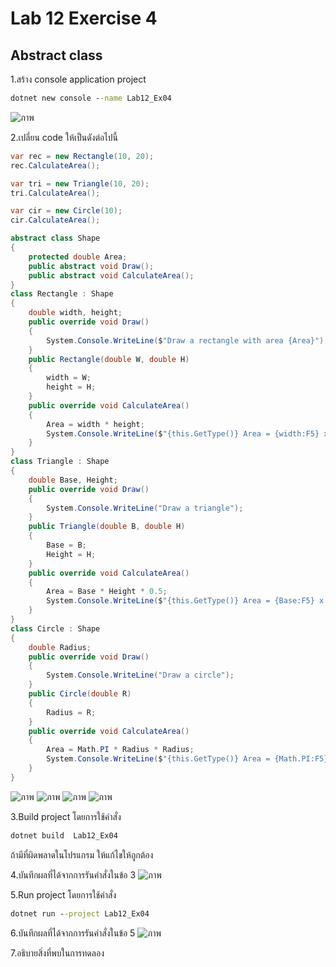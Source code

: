 # Lab 12 Exercise 4

## Abstract class

1.สร้าง console application project

```cmd
dotnet new console --name Lab12_Ex04
```
![ภาพ](https://github.com/AnchisaPhetnoi/03376836-OOP-2566-Lab-12/assets/144197034/40ec53b6-7cd7-480e-ade5-3ae66a941dcd)

2.เปลี่ยน code ให้เป็นดังต่อไปนี้

```cs
var rec = new Rectangle(10, 20);
rec.CalculateArea();

var tri = new Triangle(10, 20);
tri.CalculateArea();

var cir = new Circle(10);
cir.CalculateArea();

abstract class Shape
{
    protected double Area;
    public abstract void Draw();
    public abstract void CalculateArea();
}
class Rectangle : Shape
{
    double width, height;
    public override void Draw()
    {
        System.Console.WriteLine($"Draw a rectangle with area {Area}");
    }
    public Rectangle(double W, double H)
    {
        width = W;
        height = H;
    }
    public override void CalculateArea()
    {
        Area = width * height;
        System.Console.WriteLine($"{this.GetType()} Area = {width:F5} x {height:F5} = {Area:F5} unit(s)");
    }
}
class Triangle : Shape
{
    double Base, Height;
    public override void Draw()
    {
        System.Console.WriteLine("Draw a triangle");
    }
    public Triangle(double B, double H)
    {
        Base = B;
        Height = H;
    }
    public override void CalculateArea()
    {
        Area = Base * Height * 0.5;
        System.Console.WriteLine($"{this.GetType()} Area = {Base:F5} x {Height:F5} x 1/2  = {Area:F5} unit(s)");
    }
}
class Circle : Shape
{
    double Radius;
    public override void Draw()
    {
        System.Console.WriteLine("Draw a circle");
    }
    public Circle(double R)
    {
        Radius = R;
    }
    public override void CalculateArea()
    {
        Area = Math.PI * Radius * Radius;
        System.Console.WriteLine($"{this.GetType()} Area = {Math.PI:F5} x {Radius} ^2  = {Area:F5} unit(s)");
    }
}
```
![ภาพ](https://github.com/AnchisaPhetnoi/03376836-OOP-2566-Lab-12/assets/144197034/492235fc-2813-452e-a040-20e1bf78e1cb)
![ภาพ](https://github.com/AnchisaPhetnoi/03376836-OOP-2566-Lab-12/assets/144197034/d00070a9-bb5e-4a5c-9db2-a54251c59d8b)
![ภาพ](https://github.com/AnchisaPhetnoi/03376836-OOP-2566-Lab-12/assets/144197034/98cb5e7b-180c-434f-b711-8594003c9826)
![ภาพ](https://github.com/AnchisaPhetnoi/03376836-OOP-2566-Lab-12/assets/144197034/d515000f-f0ae-4310-947f-d2ac552c73f8)

3.Build project โดยการใช้คำสั่ง

```cmd
dotnet build  Lab12_Ex04
```

ถ้ามีที่ผิดพลาดในโปรแกรม ให้แก้ไขให้ถูกต้อง

4.บันทึกผลที่ได้จากการรันคำสั่งในข้อ 3
![ภาพ](https://github.com/AnchisaPhetnoi/03376836-OOP-2566-Lab-12/assets/144197034/3243c4a4-40a7-4fd3-add0-91d1bd090d55)

5.Run project โดยการใช้คำสั่ง

```cmd
dotnet run --project Lab12_Ex04
```

6.บันทึกผลที่ได้จากการรันคำสั่งในข้อ 5
![ภาพ](https://github.com/AnchisaPhetnoi/03376836-OOP-2566-Lab-12/assets/144197034/140e4109-2872-4d2e-83cd-a39b7949b294)

7.อธิบายสิ่งที่พบในการทดลอง
